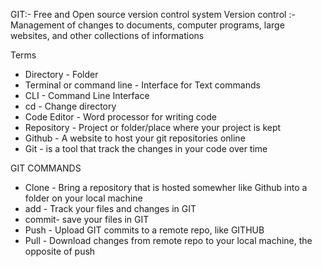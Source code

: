 GIT:- Free and Open source version control system 
Version control :- Management of changes to documents, computer programs, large websites, and other collections of informations 

Terms 
- Directory - Folder 
- Terminal or command line - Interface for Text commands 
- CLI - Command Line Interface
- cd - Change directory
- Code Editor - Word processor for writing code
- Repository - Project or folder/place where your project is kept
- Github - A website to host your git repositories online 
- Git - is a tool that track the changes in your code over time 

GIT COMMANDS

- Clone - Bring a repository that is hosted somewher like Github into a folder on your local machine 
- add - Track your files and changes in GIT 
- commit- save your files in GIT 
- Push - Upload GIT commits to a remote repo, like GITHUB 
- Pull - Download changes from remote repo to your local machine, the opposite of push 
